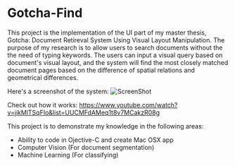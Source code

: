 Gotcha-Find
===========

This project is the implementation of the UI part of my master thesis, Gotcha: Document Retireval System Using Visual Layout Manipulation. The purpose of my research is to allow users to search documents without the the need of typing keywords. The users can input a visual query based on document's visual layout, and the system will find the most closely matched document pages based on the difference of spatial relations and geometrical differences.

Here's a screenshot of the system:
![ScreenShot](https://dl.dropboxusercontent.com/u/10698125/for%20github/%E8%9E%A2%E5%B9%95%E5%BF%AB%E7%85%A7%202014-05-05%20%E4%B8%8B%E5%8D%8811.07.02.png)

Check out how it works:
https://www.youtube.com/watch?v=jikMlTSqFIo&list=UUCMFdAMeq1t8v7MCakzR08g

This project is to demonstrate my knowledge in the following areas:
* Ability to code in Ojective-C and create Mac OSX app
* Computer Vision (For document segmentation)
* Machine Learning (For classifying)
